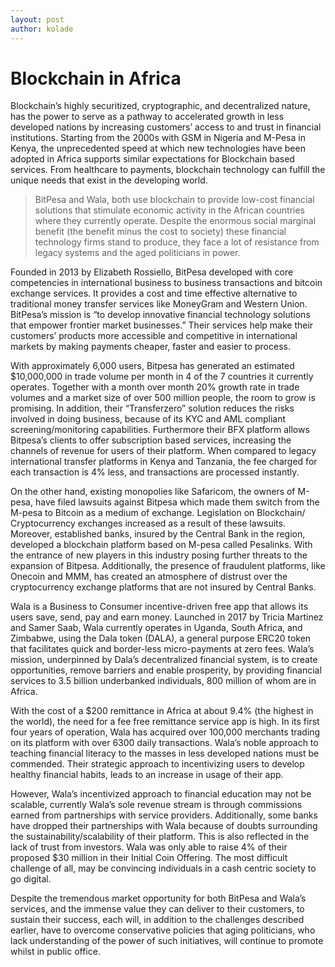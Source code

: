 ```yaml
---
layout: post
author: kolade
---
```


# Blockchain in Africa

Blockchain’s highly securitized, cryptographic, and decentralized nature, has the power to serve as a pathway to 
accelerated growth in less developed nations by increasing customers’ access to and trust in financial institutions. 
Starting from the 2000s with GSM in Nigeria and M-Pesa in Kenya, the unprecedented speed at which new technologies have been 
adopted in Africa supports similar expectations for Blockchain based services. From healthcare to payments, blockchain technology 
can fulfill the unique needs that exist in the developing world.

> BitPesa and Wala, both use blockchain to provide low-cost financial solutions that stimulate economic activity in the African 
> countries where they currently operate. Despite the enormous social marginal benefit (the benefit minus the cost to society)
> these financial technology firms stand to produce, they face a lot of resistance from legacy systems and the aged politicians in 
> power.

Founded in 2013 by Elizabeth Rossiello, BitPesa developed with core competencies in international business to business transactions
and bitcoin exchange services. It provides a cost and time effective alternative to traditional money transfer services like
MoneyGram and Western Union. BitPesa’s mission is “to develop innovative financial technology solutions that empower frontier
market businesses.” Their services help make their customers’ products more accessible and competitive in international markets 
by making payments cheaper, faster and easier to process.

With approximately 6,000 users, Bitpesa has generated an estimated $10,000,000 in trade volume per month in 4 of the 7 countries it
currently operates. Together with a month over month 20% growth rate in trade volumes and a market size of over 500 million people,
 the room to grow is promising. In addition, their “Transferzero” solution reduces the risks involved in doing business, because of
 its KYC and AML compliant screening/monitoring capabilities. Furthermore their BFX platform allows Bitpesa’s clients to offer
 subscription based services, increasing the channels of revenue for users of their platform. When compared to legacy international
 transfer platforms in Kenya and Tanzania, the fee charged for each transaction is 4% less, and transactions are processed 
 instantly.

On the other hand, existing monopolies like Safaricom, the owners of M-pesa, have filed lawsuits against Bitpesa which made them
switch from the M-pesa to Bitcoin as a medium of exchange. Legislation on Blockchain/ Cryptocurrency exchanges increased as a
  result of these lawsuits. Moreover, established banks, insured by the Central Bank in the region, developed a blockchain platform 
  based on M-pesa called Pesalinks. With the entrance of new players in this industry posing further threats to the expansion of 
  Bitpesa. Additionally, the presence of fraudulent platforms, like Onecoin and MMM, has created an atmosphere of distrust over the 
  cryptocurrency exchange platforms that are not insured by Central Banks.

Wala is a Business to Consumer incentive-driven free app that allows its users save, send, pay and earn money. Launched in 2017 by
Tricia Martinez and Samer Saab, Wala currently operates in Uganda, South Africa, and Zimbabwe, using the Dala token (DALA), a
general purpose ERC20 token that facilitates quick and border-less micro-payments at zero fees. Wala’s mission, underpinned by
Dala’s decentralized financial system, is to create opportunities, remove barriers and enable prosperity, by providing financial 
services to 3.5 billion underbanked individuals, 800 million of whom are in Africa.

With the cost of a $200 remittance in Africa at about 9.4% (the highest in the world), the need for a fee free remittance service 
app is high. In its first four years of operation, Wala has acquired over 100,000 merchants trading on its platform with over 6300 
daily transactions. Wala’s noble approach to teaching financial literacy to the masses in less developed nations must be commended.
Their strategic approach to incentivizing users to develop healthy financial habits, leads to an increase in usage of their app.

However, Wala’s incentivized approach to financial education may not be scalable, currently Wala’s sole revenue stream is through
commissions earned from partnerships with service providers. Additionally, some banks have dropped their partnerships with Wala 
because of doubts surrounding the sustainability/scalability of their platform. This is also reflected in the lack of trust from 
investors. Wala was only able to raise 4% of their proposed $30 million in their Initial Coin Offering. The most difficult 
challenge of all, may be convincing individuals in a cash centric society to go digital.

Despite the tremendous market opportunity for both BitPesa and Wala’s services, and the immense value they can deliver to their 
customers, to sustain their success, each will, in addition to the challenges described earlier, have to overcome conservative 
policies that aging politicians, who lack understanding of the power of such initiatives, will continue to promote 
whilst in public office.
